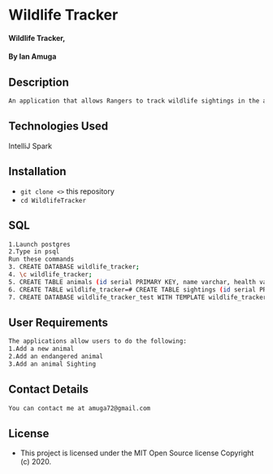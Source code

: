 # Wildlife Tracker
#### Wildlife Tracker, 
#### By **Ian Amuga**

## Description

```bash
An application that allows Rangers to track wildlife sightings in the area.
```
## Technologies Used
IntelliJ
Spark


## Installation
* `git clone <>` this repository
* `cd WildlifeTracker`

## SQL
```bash
1.Launch postgres
2.Type in psql
Run these commands
3. CREATE DATABASE wildlife_tracker;
4. \c wildlife_tracker;
5. CREATE TABLE animals (id serial PRIMARY KEY, name varchar, health varchar, age varchar, type varchar);
6. CREATE TABLE wildlife_tracker=# CREATE TABLE sightings (id serial PRIMARY KEY, animal_id int, location varchar, ranger_name varchar, timestamp timestamp);
7. CREATE DATABASE wildlife_tracker_test WITH TEMPLATE wildlife_tracker;
```
## User Requirements
```bash
The applications allow users to do the following:
1.Add a new animal
2.Add an endangered animal
3.Add an animal Sighting

```

## Contact Details
```bash
You can contact me at amuga72@gmail.com
```

## License
- This project is licensed under the MIT Open Source license Copyright (c) 2020. 

